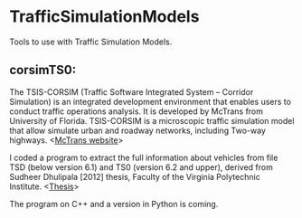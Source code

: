 # TrafficSimulationModels

Tools to use with Traffic Simulation Models. 

## corsimTS0:
The TSIS-CORSIM (Traffic Software Integrated System – Corridor Simulation) is an integrated development environment that enables users to conduct traffic operations analysis. It is developed by McTrans from University of Florida. TSIS-CORSIM is a microscopic traffic simulation model that allow simulate urban and roadway networks, including Two-way highways.
<[McTrans website](https://mctrans.ce.ufl.edu/mct/index.php/tsis-corsim/)>

I coded a program to extract the full information about vehicles from file TSD (below version 6.1) and TS0 (version 6.2 and upper), derived from Sudheer Dhulipala [2012] thesis, Faculty of the Virginia Polytechnic Institute. <[Thesis](https://vtechworks.lib.vt.edu/handle/10919/33426)> 

The program on C++ and a version in Python is coming.
